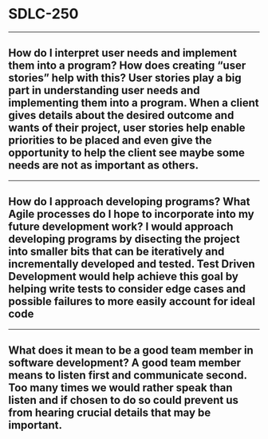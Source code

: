 # SDLC-250
---------------------------------
How do I interpret user needs and implement them into a program? How does creating “user stories” help with this?
User stories play a big part in understanding user needs and implementing them into a program. When a client gives details about the desired outcome and wants of their project, user stories help
enable priorities to be placed and even give the opportunity to help the client see maybe some needs are not as important as others.
---------------------------------
---------------------------------
How do I approach developing programs? What Agile processes do I hope to incorporate into my future development work?
I would approach developing programs by disecting the project into smaller bits that can be iteratively and incrementally developed and tested.
Test Driven Development would help achieve this goal by helping write tests to consider edge cases and possible failures to more easily account for ideal code
---------------------------------
---------------------------------
What does it mean to be a good team member in software development?
A good team member means to listen first and communicate second. Too many times we would rather speak than listen and if chosen to do so could prevent us from
hearing crucial details that may be important.
---------------------------------

